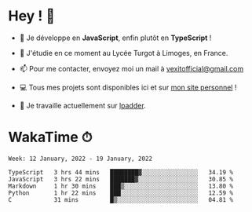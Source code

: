 # Hey ! 🌃

- 🔭 Je développe en **JavaScript**, enfin plutôt en **TypeScript** !

- 🌱 J'étudie en ce moment au Lycée Turgot à Limoges, en France.

- 📫 Pour me contacter, envoyez moi un mail à <a href="mailto:vexitofficial@gmail.com">vexitofficial@gmail.com</a>

- 💻 Tous mes projets sont disponibles ici et sur <a href="https://www.vexcited.me">mon site personnel</a> !

- 👀 Je travaille actuellement sur [lpadder](https://github.com/Vexcited/lpadder).

# WakaTime ⏱

<!--START_SECTION:waka-->
```text
Week: 12 January, 2022 - 19 January, 2022

TypeScript   3 hrs 44 mins   ████████▓░░░░░░░░░░░░░░░░   34.19 % 
JavaScript   3 hrs 22 mins   ███████▓░░░░░░░░░░░░░░░░░   30.85 % 
Markdown     1 hr 30 mins    ███▒░░░░░░░░░░░░░░░░░░░░░   13.80 % 
Python       1 hr 22 mins    ███░░░░░░░░░░░░░░░░░░░░░░   12.59 % 
C            31 mins         █▒░░░░░░░░░░░░░░░░░░░░░░░   04.81 % 
```
<!--END_SECTION:waka-->
